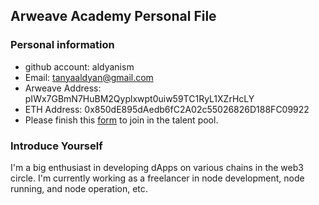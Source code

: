## Arweave Academy Personal File  

### Personal information  
- github account: aldyanism  
- Email: tanyaaldyan@gmail.com
- Arweave Address: pIWx7GBmN7HuBM2Qyplxwpt0uiw59TC1RyL1XZrHcLY 
- ETH Address: 0x850dE895dAedb6fC2A02c55026826D188FC09922
- Please finish this [form](https://docs.google.com/forms/d/e/1FAIpQLSfWA5fIIcBgmRppm3jNz5vmf9Mai_QMVil-2pO4r7YKn_Zhtw/viewform?usp=sf_link) to join in the talent pool.  

### Introduce Yourself  
I'm a big enthusiast in developing dApps on various chains in the web3 circle. I'm currently working as a freelancer in node development, node running, and node operation, etc.
